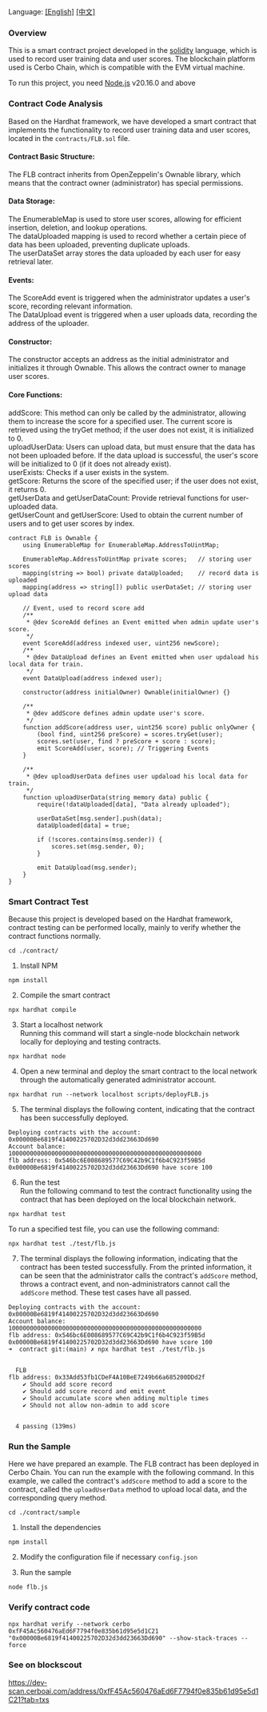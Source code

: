 Language: [[English]](./README.md) [[中文]](../docs/README-Chain-cn.md)

### Overview
This is a smart contract project developed in the [solidity](https://soliditylang.org/) language, which is used to record user training data and user scores.
The blockchain platform used is Cerbo Chain, which is compatible with the EVM virtual machine.

To run this project, you need [Node.js](https://nodejs.org/en) v20.16.0 and above


### Contract Code Analysis
Based on the Hardhat framework, we have developed a smart contract that implements the functionality to record user training data and user scores, located in the `contracts/FLB.sol` file.

#### Contract Basic Structure:
The FLB contract inherits from OpenZeppelin's Ownable library, which means that the contract owner (administrator) has special permissions.

#### Data Storage:
The EnumerableMap is used to store user scores, allowing for efficient insertion, deletion, and lookup operations.  
The dataUploaded mapping is used to record whether a certain piece of data has been uploaded, preventing duplicate uploads.  
The userDataSet array stores the data uploaded by each user for easy retrieval later.

#### Events:
The ScoreAdd event is triggered when the administrator updates a user's score, recording relevant information.  
The DataUpload event is triggered when a user uploads data, recording the address of the uploader.

#### Constructor:
The constructor accepts an address as the initial administrator and initializes it through Ownable. This allows the contract owner to manage user scores.

#### Core Functions:
addScore: This method can only be called by the administrator, allowing them to increase the score for a specified user. The current score is retrieved using the tryGet method; if the user does not exist, it is initialized to 0.  
uploadUserData: Users can upload data, but must ensure that the data has not been uploaded before. If the data upload is successful, the user's score will be initialized to 0 (if it does not already exist).  
userExists: Checks if a user exists in the system.  
getScore: Returns the score of the specified user; if the user does not exist, it returns 0.  
getUserData and getUserDataCount: Provide retrieval functions for user-uploaded data.  
getUserCount and getUserScore: Used to obtain the current number of users and to get user scores by index.

```solidity
contract FLB is Ownable {
    using EnumerableMap for EnumerableMap.AddressToUintMap;

    EnumerableMap.AddressToUintMap private scores;   // storing user scores
    mapping(string => bool) private dataUploaded;    // record data is uploaded
    mapping(address => string[]) public userDataSet; // storing user upload data

    // Event, used to record score add
    /**
     * @dev ScoreAdd defines an Event emitted when admin update user's score.
     */
    event ScoreAdd(address indexed user, uint256 newScore);
    /**
     * @dev DataUpload defines an Event emitted when user updaload his local data for train.
     */
    event DataUpload(address indexed user);

    constructor(address initialOwner) Ownable(initialOwner) {}

    /**
     * @dev addScore defines admin update user's score.
     */
    function addScore(address user, uint256 score) public onlyOwner {
        (bool find, uint256 preScore) = scores.tryGet(user);
        scores.set(user, find ? preScore + score : score);
        emit ScoreAdd(user, score); // Triggering Events
    }

    /**
     * @dev uploadUserData defines user updaload his local data for train.
     */
    function uploadUserData(string memory data) public {
        require(!dataUploaded[data], "Data already uploaded");

        userDataSet[msg.sender].push(data);
        dataUploaded[data] = true;

        if (!scores.contains(msg.sender)) {
            scores.set(msg.sender, 0);
        }

        emit DataUpload(msg.sender);
    }
}
```

### Smart Contract Test
Because this project is developed based on the Hardhat framework, contract testing can be performed locally,
mainly to verify whether the contract functions normally.

`cd ./contract/`

1. Install NPM

`npm install
`

2. Compile the smart contract

`npx hardhat compile`

3. Start a localhost network  
   Running this command will start a single-node blockchain network locally for deploying and testing contracts.

`npx hardhat node`

4. Open a new terminal and deploy the smart contract to the local network through the automatically generated administrator account.

`npx hardhat run --network localhost scripts/deployFLB.js`

5. The terminal displays the following content, indicating that the contract has been successfully deployed.

```text
Deploying contracts with the account: 0x00000Be6819f41400225702D32d3dd23663Dd690
Account balance: 100000000000000000000000000000000000000000000000000000
flb address: 0x546bc6E008689577C69C42b9C1f6b4C923f59B5d
0x00000Be6819f41400225702D32d3dd23663Dd690 have score 100
```

6. Run the test  
   Run the following command to test the contract functionality using the contract that has been deployed on the local blockchain network.

`npx hardhat test`

To run a specified test file, you can use the following command:

`npx hardhat test ./test/flb.js`

7. The terminal displays the following information, indicating that the contract has been tested successfully.
   From the printed information, it can be seen that the administrator calls the contract's `addScore` method,
   throws a contract event, and non-administrators cannot call the `addScore` method. These test cases have all passed.

```text
Deploying contracts with the account: 0x00000Be6819f41400225702D32d3dd23663Dd690
Account balance: 100000000000000000000000000000000000000000000000000000
flb address: 0x546bc6E008689577C69C42b9C1f6b4C923f59B5d
0x00000Be6819f41400225702D32d3dd23663Dd690 have score 100
➜  contract git:(main) ✗ npx hardhat test ./test/flb.js


  FLB
flb address: 0x33Add53fb1CDeF4A10BeE7249b66a685200DDd2f
    ✔ Should add score record
    ✔ Should add score record and emit event
    ✔ Should accumulate score when adding multiple times
    ✔ Should not allow non-admin to add score


  4 passing (139ms)
```

### Run the Sample
Here we have prepared an example. The FLB contract has been deployed in Cerbo Chain.
You can run the example with the following command. In this example, we called the contract's `addScore`
method to add a score to the contract, called the `uploadUserData` method to upload local data,
and the corresponding query method.

`cd ./contract/sample`

1. Install the dependencies

`npm install`

2. Modify the configuration file if necessary
   `config.json`

3. Run the sample

`node flb.js`


### Verify contract code

`npx hardhat verify --network cerbo 0xfF45Ac560476aEd6F7794f0e835b61d95e5d1C21 "0x00000Be6819f41400225702D32d3dd23663Dd690" --show-stack-traces --force`

### See on blockscout

https://dev-scan.cerboai.com/address/0xfF45Ac560476aEd6F7794f0e835b61d95e5d1C21?tab=txs